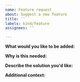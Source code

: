 ```yaml
---
name: Feature request
about: Suggest a new feature
title: ''
labels: kind/feature
assignees: ''

---
```


<!-- Please only use this template for submitting feature requests -->

**What would you like to be added:**

**Why is this needed:**

**Describe the solution you'd like:**

**Additional context:**
